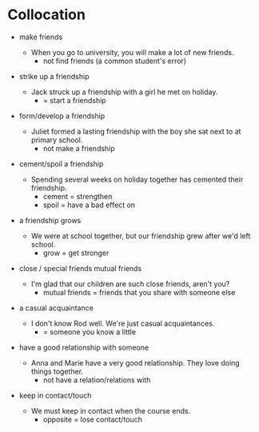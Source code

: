 # Collocation


- make friends
  - When you go to university, you will make a lot of new friends.
    - not find friends (a common student's error)

- strike up a friendship
  - Jack struck up a friendship with a girl he met on holiday.
    - = start a friendship

- form/develop a friendship
  - Juliet formed a lasting friendship with the boy she sat next to at primary school.
    - not make a friendship

- cement/spoil a friendship
  - Spending several weeks on holiday together has cemented their friendship.
    - cement = strengthen
    - spoil = have a bad effect on
  
- a friendship grows
    - We were at school together, but our friendship grew after we'd left school.
      - grow = get stronger


- close / special friends mutual friends
  - I'm glad that our children are such close friends, aren't you?
    - mutual friends = friends that you share with someone else

- a casual acquaintance
  - I don't know Rod well. We're just casual acquaintances.
    - = someone you know a little

- have a good relationship with someone
  - Anna and Marie have a very good relationship. They love doing things together.
    - not have a relation/relations with

- keep in contact/touch
  - We must keep in contact when the course ends.
    - opposite = lose contact/touch